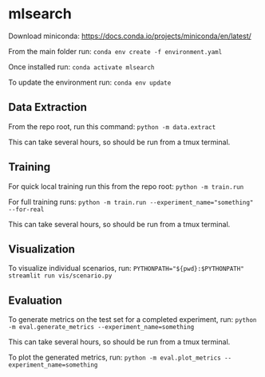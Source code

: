 # mlsearch

Download miniconda:
https://docs.conda.io/projects/miniconda/en/latest/

From the main folder run:
```conda env create -f environment.yaml```

Once installed run:
```conda activate mlsearch```

To update the environment run:
```conda env update```

## Data Extraction

From the repo root, run this command:
```python -m data.extract```

This can take several hours, so should be run from a tmux terminal.

## Training

For quick local training run this from the repo root:
```python -m train.run```

For full training runs:
```python -m train.run --experiment_name="something" --for-real```

This can take several hours, so should be run from a tmux terminal.

## Visualization

To visualize individual scenarios, run:
```PYTHONPATH="${pwd}:$PYTHONPATH" streamlit run vis/scenario.py```

## Evaluation

To generate metrics on the test set for a completed experiment, run:
```python -m eval.generate_metrics --experiment_name=something```

This can take several hours, so should be run from a tmux terminal.

To plot the generated metrics, run:
```python -m eval.plot_metrics --experiment_name=something```
